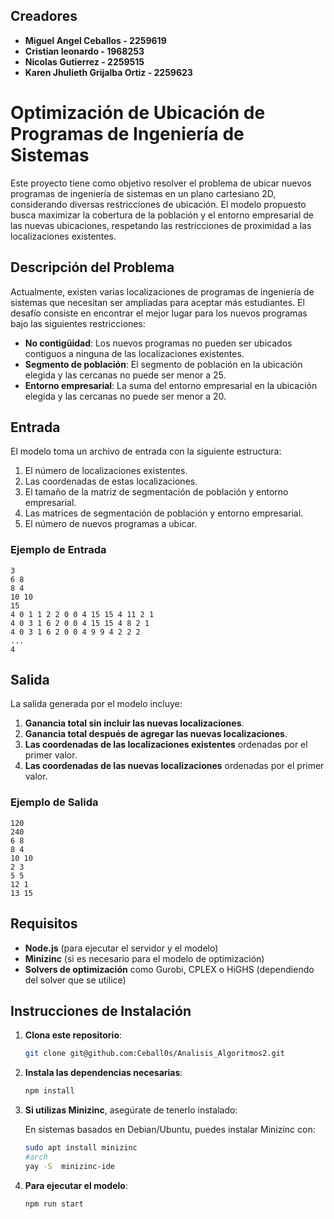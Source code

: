 ## Creadores

- **Miguel Angel Ceballos         - 2259619**
- **Cristian leonardo             - 1968253**
- **Nicolas Gutierrez             - 2259515**
- **Karen Jhulieth Grijalba Ortiz - 2259623**


# Optimización de Ubicación de Programas de Ingeniería de Sistemas

Este proyecto tiene como objetivo resolver el problema de ubicar nuevos programas de ingeniería de sistemas en un plano cartesiano 2D, considerando diversas restricciones de ubicación. El modelo propuesto busca maximizar la cobertura de la población y el entorno empresarial de las nuevas ubicaciones, respetando las restricciones de proximidad a las localizaciones existentes.

## Descripción del Problema

Actualmente, existen varias localizaciones de programas de ingeniería de sistemas que necesitan ser ampliadas para aceptar más estudiantes. El desafío consiste en encontrar el mejor lugar para los nuevos programas bajo las siguientes restricciones:

- **No contigüidad**: Los nuevos programas no pueden ser ubicados contiguos a ninguna de las localizaciones existentes.
- **Segmento de población**: El segmento de población en la ubicación elegida y las cercanas no puede ser menor a 25.
- **Entorno empresarial**: La suma del entorno empresarial en la ubicación elegida y las cercanas no puede ser menor a 20.

## Entrada

El modelo toma un archivo de entrada con la siguiente estructura:

1. El número de localizaciones existentes.
2. Las coordenadas de estas localizaciones.
3. El tamaño de la matriz de segmentación de población y entorno empresarial.
4. Las matrices de segmentación de población y entorno empresarial.
5. El número de nuevos programas a ubicar.

### Ejemplo de Entrada

```plaintext
3
6 8
8 4
10 10
15
4 0 1 1 2 2 0 0 4 15 15 4 11 2 1
4 0 3 1 6 2 0 0 4 15 15 4 8 2 1
4 0 3 1 6 2 0 0 4 9 9 4 2 2 2
...
4
```

## Salida

La salida generada por el modelo incluye:

1. **Ganancia total sin incluir las nuevas localizaciones**.
2. **Ganancia total después de agregar las nuevas localizaciones**.
3. **Las coordenadas de las localizaciones existentes** ordenadas por el primer valor.
4. **Las coordenadas de las nuevas localizaciones** ordenadas por el primer valor.

### Ejemplo de Salida

```plaintext
120
240
6 8
8 4
10 10
2 3
5 5
12 1
13 15
```

## Requisitos

- **Node.js** (para ejecutar el servidor y el modelo)
- **Minizinc** (si es necesario para el modelo de optimización)
- **Solvers de optimización** como Gurobi, CPLEX o HiGHS (dependiendo del solver que se utilice)

## Instrucciones de Instalación

1. **Clona este repositorio**:

   ```bash
   git clone git@github.com:Ceball0s/Analisis_Algoritmos2.git
   ```

2. **Instala las dependencias necesarias**:

   ```bash
   npm install
   ```

3. **Si utilizas Minizinc**, asegúrate de tenerlo instalado:

   En sistemas basados en Debian/Ubuntu, puedes instalar Minizinc con:

   ```bash
   sudo apt install minizinc
   #arch
   yay -S  minizinc-ide
   ```

4. **Para ejecutar el modelo**:

   ```bash
   npm run start
   ```


